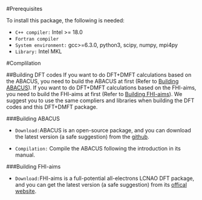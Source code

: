 
#Prerequisites

To install this package, the following is needed:
- `C++ compiler:` Intel >= 18.0
- `Fortran compiler`
- `System environment:` gcc>=6.3.0, python3, scipy, numpy, mpi4py
- `Library:` Intel MKL

#Complilation

##Building DFT codes
If you want to do DFT+DMFT calculations based on the ABACUS, you need to build the ABACUS at first (Refer to [Building ABACUS](###building-abacus)). If you want to do DFT+DMFT calculations based on the FHI-aims, you need to build the FHI-aims at first (Refer to [Building FHI-aims](###building-fhi-aims)). We suggest you to use the same compliers and libraries when building the DFT codes and this DFT+DMFT package.

###Building ABACUS

- `Download:`ABACUS is an open-source package, and you can download the latest version (a safe suggestion) from the [github](https://github.com/abacusmodeling/abacus-develop).

- `Compilation:` Compile the ABACUS following the introduction in its manual.


###Building FHI-aims

- `Download:`FHI-aims is a full-potential all-electrons LCNAO DFT package, and you can get the latest version (a safe suggestion) from its [offical website](https://fhi-aims.org/).